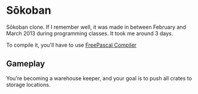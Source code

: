 # Sōkoban

Sōkoban clone. If I remember well, it was made in between February and March 2013 during programming classes. It took me around 3 days.

To compile it, you'll have to use [FreePascal Compiler](https://www.freepascal.org/down/i386/win32.html)

## Gameplay
You're becoming a warehouse keeper, and your goal is to push all crates to storage locations.

